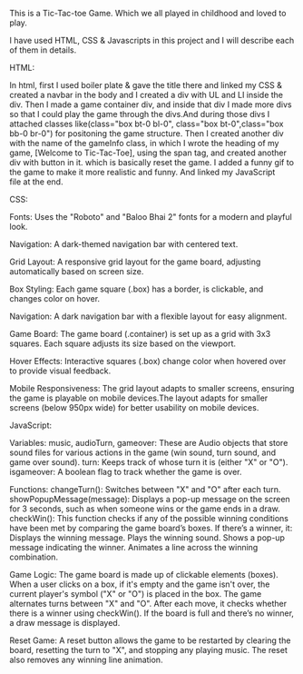 This is a Tic-Tac-toe Game. Which we all played in childhood and loved to play.

I have used HTML, CSS & Javascripts in this project and I will describe each of them in details.

HTML:

In html, first I used boiler plate & gave the title there and linked my CSS & created a navbar in the body and I created a div with UL and LI inside the div.
Then I made a game container div, and inside that div I made more divs so that I could play the game through the divs.And during those divs I attached classes like(class="box bt-0 bl-0", class="box bt-0",class="box bb-0 br-0") for positoning the game structure. 
Then I created another div with the name of the gameInfo class, in which I wrote the heading of my game, [Welcome to Tic-Tac-Toe], using the span tag, and created another div with button in it. which is basically reset the game.
I added a funny gif to the game to make it more realistic and funny. 
And linked my JavaScript file at the end.

CSS:

Fonts: Uses the "Roboto" and "Baloo Bhai 2" fonts for a modern and playful look.

Navigation: A dark-themed navigation bar with centered text.

Grid Layout: A responsive grid layout for the game board, adjusting automatically based on screen size.

Box Styling: Each game square (.box) has a border, is clickable, and changes color on hover.

Navigation: A dark navigation bar with a flexible layout for easy alignment.

Game Board: The game board (.container) is set up as a grid with 3x3 squares. Each square adjusts its size based on the viewport.

Hover Effects: Interactive squares (.box) change color when hovered over to provide visual feedback.

Mobile Responsiveness: The grid layout adapts to smaller screens, ensuring the game is playable on mobile devices.The layout adapts for smaller screens (below 950px wide) 
for better usability on mobile devices.

JavaScript:

Variables:
music, audioTurn, gameover: These are Audio objects that store sound files for various actions in the game (win sound, turn sound, and game over sound).
turn: Keeps track of whose turn it is (either "X" or "O").
isgameover: A boolean flag to track whether the game is over.

Functions:
changeTurn(): Switches between "X" and "O" after each turn.
showPopupMessage(message): Displays a pop-up message on the screen for 3 seconds, such as when someone wins or the game ends in a draw.
checkWin(): This function checks if any of the possible winning conditions have been met by comparing the game board’s boxes. If there’s a winner, it:
Displays the winning message.
Plays the winning sound.
Shows a pop-up message indicating the winner.
Animates a line across the winning combination.

Game Logic:
The game board is made up of clickable elements (boxes). When a user clicks on a box, if it's empty and the game isn't over, the current player's symbol ("X" or "O") is placed in the box.
The game alternates turns between "X" and "O". After each move, it checks whether there is a winner using checkWin(). If the board is full and there’s no winner, a draw message is displayed.

Reset Game:
A reset button allows the game to be restarted by clearing the board, resetting the turn to "X", and stopping any playing music. The reset also removes any winning line animation.

